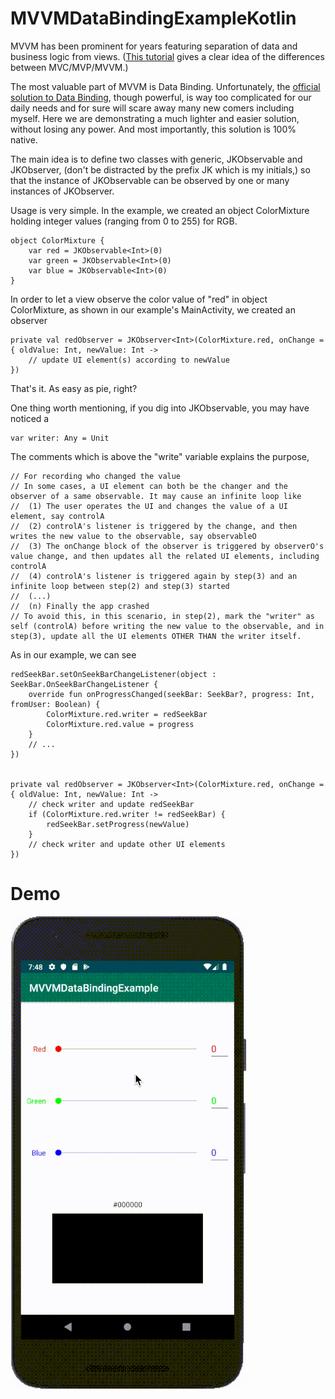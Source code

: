 # MVVMDataBindingExampleKotlin

MVVM has been prominent for years featuring separation of data and business logic from views. ([This tutorial](https://www.raywenderlich.com/636803-mvvm-and-databinding-android-design-patterns) gives a clear idea of the differences between MVC/MVP/MVVM.)

The most valuable part of MVVM is Data Binding. Unfortunately, the [official solution to Data Binding](https://developer.android.com/topic/libraries/data-binding), though powerful, is way too complicated for our daily needs and for sure will scare away many new comers including myself. Here we are demonstrating a much lighter and easier solution, without losing any power. And most importantly, this solution is 100% native.

The main idea is to define two classes with generic, JKObservable<T> and JKObserver<T>, (don't be distracted by the prefix JK which is my initials,) so that the instance of JKObservable can be observed by one or many instances of JKObserver.

Usage is very simple. In the example, we created an object ColorMixture holding integer values (ranging from 0 to 255) for RGB.

    object ColorMixture {
        var red = JKObservable<Int>(0)
        var green = JKObservable<Int>(0)
        var blue = JKObservable<Int>(0)
    }

In order to let a view observe the color value of "red" in object ColorMixture, as shown in our example's MainActivity, we created an observer

    private val redObserver = JKObserver<Int>(ColorMixture.red, onChange = { oldValue: Int, newValue: Int ->
        // update UI element(s) according to newValue
    })

That's it. As easy as pie, right?

One thing worth mentioning, if you dig into JKObservable, you may have noticed a

    var writer: Any = Unit

The comments which is above the "write" variable explains the purpose,

    // For recording who changed the value
    // In some cases, a UI element can both be the changer and the observer of a same observable. It may cause an infinite loop like
    //  (1) The user operates the UI and changes the value of a UI element, say controlA
    //  (2) controlA's listener is triggered by the change, and then writes the new value to the observable, say observableO
    //  (3) The onChange block of the observer is triggered by observerO's value change, and then updates all the related UI elements, including controlA
    //  (4) controlA's listener is triggered again by step(3) and an infinite loop between step(2) and step(3) started
    //  (...)
    //  (n) Finally the app crashed
    // To avoid this, in this scenario, in step(2), mark the "writer" as self (controlA) before writing the new value to the observable, and in step(3), update all the UI elements OTHER THAN the writer itself.

As in our example, we can see

    redSeekBar.setOnSeekBarChangeListener(object : SeekBar.OnSeekBarChangeListener {
        override fun onProgressChanged(seekBar: SeekBar?, progress: Int, fromUser: Boolean) {
            ColorMixture.red.writer = redSeekBar
            ColorMixture.red.value = progress
        }
        // ...
    })


    private val redObserver = JKObserver<Int>(ColorMixture.red, onChange = { oldValue: Int, newValue: Int ->
        // check writer and update redSeekBar
        if (ColorMixture.red.writer != redSeekBar) {
            redSeekBar.setProgress(newValue)
        }
        // check writer and update other UI elements
    })

# Demo
![](https://github.com/zjkuang/MVVMDataBindingExampleKotlin/blob/master/MVVMDataBindingExampleKotlin.gif)
